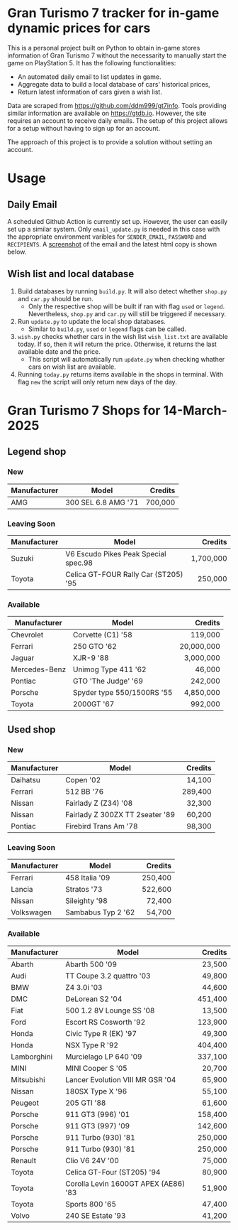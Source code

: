 # Gran Turismo 7 tracker for in-game dynamic prices for cars

This is a personal project built on Python to obtain in-game stores information of Gran Turismo 7 without the necessarity to manually start the game on PlayStation 5. It has the following functionalities:

- An automated daily email to list updates in game.
- Aggregate data to build a local database of cars' historical prices,
- Return latest information of cars given a wish list.

Data are scraped from https://github.com/ddm999/gt7info. Tools providing similar information are available on https://gtdb.io. However, the site requires an account to receive daily emails. The setup of this project allows for a setup without having to sign up for an account.

The approach of this project is to provide a solution without setting an account.

# Usage

## Daily Email

A scheduled Github Action is currently set up. However, the user can easily set up a similar system. Only `email_update.py` is needed in this case with the appropriate environment varibles for `SENDER_EMAIL`, `PASSWORD` and `RECIPIENTS`. A [screenshot](https://raw.githubusercontent.com/marcohoucheng/Gran-Turismo-7-Price-Tracker/main/data/email_screenshot.png) of the email and the latest html copy is shown below.

## Wish list and local database

1. Build databases by running `build.py`. It will also detect whether `shop.py` and `car.py` should be run.
    - Only the respective shop will be built if ran with flag `used` or `legend`. Nevertheless, `shop.py` and `car.py` will still be triggered if necessary.
2. Run `update.py` to update the local shop databases.
    - Similar to `build.py`, `used` or `legend` flags can be called.
3. `wish.py` checks whether cars in the wish list `wish_list.txt` are available today. If so, then it will return the price. Otherwise, it returns the last available date and the price.
    - This script will automatically run `update.py` when checking whather cars on wish list are available.
4. Running `today.py` returns items available in the shops in terminal. With flag `new` the script will only return new days of the day.


# Gran Turismo 7 Shops for 14-March-2025



## Legend shop

### New
 | Manufacturer | Model | Credits |
 | --- | --- | --: |
|AMG|300 SEL 6.8 AMG '71|700,000|

### Leaving Soon
 | Manufacturer | Model | Credits |
 | --- | --- | --: |
|Suzuki|V6 Escudo Pikes Peak Special spec.98|1,700,000|
|Toyota|Celica GT-FOUR Rally Car (ST205) '95|250,000|

### Available
 | Manufacturer | Model | Credits |
 | --- | --- | --: |
|Chevrolet|Corvette (C1) '58|119,000|
|Ferrari|250 GTO '62|20,000,000|
|Jaguar|XJR-9 '88|3,000,000|
|Mercedes-Benz|Unimog Type 411 '62|46,000|
|Pontiac|GTO 'The Judge' '69|242,000|
|Porsche|Spyder type 550/1500RS '55|4,850,000|
|Toyota|2000GT '67|992,000|


## Used shop

### New
 | Manufacturer | Model | Credits |
 | --- | --- | --: |
|Daihatsu|Copen '02|14,100|
|Ferrari|512 BB '76|289,400|
|Nissan|Fairlady Z (Z34) '08|32,300|
|Nissan|Fairlady Z 300ZX TT 2seater '89|60,200|
|Pontiac|Firebird Trans Am '78|98,300|

### Leaving Soon
 | Manufacturer | Model | Credits |
 | --- | --- | --: |
|Ferrari|458 Italia '09|250,400|
|Lancia|Stratos '73|522,600|
|Nissan|Sileighty '98|72,400|
|Volkswagen|Sambabus Typ 2 '62|54,700|

### Available
 | Manufacturer | Model | Credits |
 | --- | --- | --: |
|Abarth|Abarth 500 '09|23,500|
|Audi|TT Coupe 3.2 quattro '03|49,800|
|BMW|Z4 3.0i '03|44,600|
|DMC|DeLorean S2 '04|451,400|
|Fiat|500 1.2 8V Lounge SS '08|13,500|
|Ford|Escort RS Cosworth '92|123,900|
|Honda|Civic Type R (EK) '97|49,300|
|Honda|NSX Type R '92|404,400|
|Lamborghini|Murcielago LP 640 '09|337,100|
|MINI|MINI Cooper S '05|20,700|
|Mitsubishi|Lancer Evolution VIII MR GSR '04|65,900|
|Nissan|180SX Type X '96|55,100|
|Peugeot|205 GTI '88|61,600|
|Porsche|911 GT3 (996) '01|158,400|
|Porsche|911 GT3 (997) '09|142,600|
|Porsche|911 Turbo (930) '81|250,000|
|Porsche|911 Turbo (930) '81|250,000|
|Renault|Clio V6 24V '00|75,000|
|Toyota|Celica GT-Four (ST205) '94|80,900|
|Toyota|Corolla Levin 1600GT APEX (AE86) '83|51,900|
|Toyota|Sports 800 '65|47,400|
|Volvo|240 SE Estate '93|41,200|
